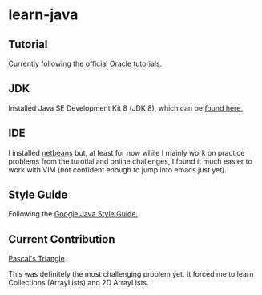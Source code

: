 # learn-java

## Tutorial
Currently following the [official Oracle tutorials.](https://docs.oracle.com/javase/tutorial/index.html)

## JDK

Installed Java SE Development Kit 8 (JDK 8), which can be [found here.](https://www.oracle.com/technetwork/java/javase/downloads/index.html)

## IDE
I installed [netbeans](https://netbeans.apache.org/download/nb100/nb100.html) but, at least for now while I mainly work on practice problems from the turotial and online challenges, I found it much easier to work with VIM (not confident enough to jump into emacs just yet).

## Style Guide
Following the [Google Java Style Guide.](https://google.github.io/styleguide/javaguide.html)

## Current Contribution
[Pascal's Triangle](https://github.com/ivanscdo/learn-java/blob/master/00-sandbox/04-pascals-triangle/PascalsTriangle.java).

This was definitely the most challenging problem yet. It forced me to learn Collections (ArrayLists) and 2D ArrayLists. 

